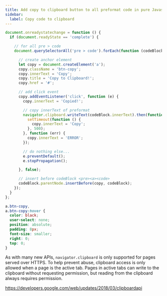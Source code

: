 ```yaml
---
title: Add copy to clipboard button to all preformat code in pure Javascript
sidebar:
  label: Copy code to clipboard
---
```


```js
document.onreadystatechange = function () {
  if (document.readyState == 'complete') {

    // for all pre > code
    document.querySelectorAll('pre > code').forEach(function (codeBlock) {

      // create anchor element
      let copy = document.createElement('a');
      copy.className = 'btn-copy';
      copy.innerText = 'Copy';
      copy.title = 'Copy to Clipboard!';
      copy.href = '#';

      // add click event
      copy.addEventListener('click', function (e) {
        copy.innerText = 'Copied!';

        // copy innerText of preformat
        navigator.clipboard.writeText(codeBlock.innerText).then(function () {
          setTimeout(function () {
            copy.innerText = 'Copy';
          }, 500);
        }, function (err) {
          copy.innerText = 'ERROR';
        });

        // do nothing else...
        e.preventDefault();
        e.stopPropagation();

      }, false);

      // insert before codeBlock <pre><a><code>
      codeBlock.parentNode.insertBefore(copy, codeBlock);
    });
  }
};
```

```css
a.btn-copy,
a.btn-copy:hover {
  color: black;
  user-select: none;
  position: absolute;
  padding: 8px;
  font-size: smaller;
  right: 0;
  top: 0;
}
```

As with many new APIs, `navigator.clipboard` is only supported for pages served over HTTPS. To help prevent abuse, clipboard access is only allowed when a page is the active tab. Pages in active tabs can write to the clipboard without requesting permission, but reading from the clipboard always requires permission.

https://developers.google.com/web/updates/2018/03/clipboardapi
